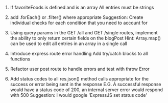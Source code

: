 1. If favoriteFoods is defined and is an array
All entries must be strings

2. add .forEach() or .filter() where appropriate
Suggestion: Create individual checks for each condition that you need to account for

3. Using query params in the GET /all and GET /single routes, implement the ability to only return certain fields on the blogPost
Hint: Array.map() can be used to edit all entries in an array in a single call


4. Introduce express route error handling
Add try/catch blocks to all functions

5. Refactor user post route to handle errors and test with throw Error

6. Add status codes to all res.json() method calls appropriate for the success or error being sent in the response
E.G. A successful response would have a status code of 200, an internal server error would respond with 500
Suggestion: I would google 'ExpressJS set status code'